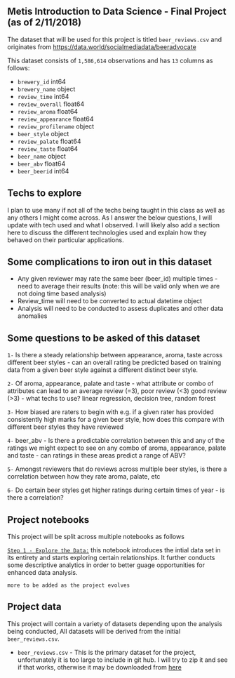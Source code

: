 ## Metis Introduction to Data Science - Final Project (as of 2/11/2018)

The dataset that will be used for this project is titled `beer_reviews.csv` and originates from https://data.world/socialmediadata/beeradvocate

This dataset consists of `1,586,614` observations and has `13` columns as follows:
* `brewery_id`            int64
* `brewery_name`          object
* `review_time`           int64
* `review_overall`        float64
* `review_aroma`          float64
* `review_appearance`     float64
* `review_profilename`    object
* `beer_style`            object
* `review_palate`         float64
* `review_taste`          float64
* `beer_name`             object
* `beer_abv`              float64
* `beer_beerid`           int64

## Techs to explore
I plan to use many if not all of the techs being taught in this class as well as any others I might come across. As I answer the below questions, I will update with tech used and what I observed.  I will likely also add a section here to discuss the different technologies used and explain how they behaved on their particular applications.


## Some complications to iron out in this dataset
* Any given reviewer may rate the same beer (beer_id) multiple times - need to average their results (note: this will be valid only when we are not doing time based analysis)
* Review_time will need to be converted to actual datetime object
* Analysis will need to be conducted to assess duplicates and other data anomalies

## Some questions to be asked of this dataset
`1-` Is there a steady relationship between appearance, aroma, taste across different beer styles - can an overall rating be predicted based on training data from a given beer style against a different distinct beer style.  

`2-` Of aroma, appearance, palate and taste - what attribute or combo of attributes can lead to an average review (=3), poor review (<3) good review (>3) - what techs to use? linear regression, decision tree, random forest

`3-` How biased are raters to begin with e.g.  if a given rater has provided consistently high marks for a given beer style, how does this compare with different beer styles they have reviewed

`4-` beer_abv - Is there a predictable correlation between this and any of the ratings we might expect to see on any combo of aroma, appearance, palate and taste - can ratings in these areas predict a range of ABV? 

`5-` Amongst reviewers that do reviews across multiple beer styles, is there a correlation between how they rate aroma, palate, etc

`6-` Do certain beer styles get higher ratings during certain times of year - is there a correlation?

## Project notebooks
This project will be split across multiple notebooks as follows

[`Step 1 - Explore the Data:`](https://github.com/tomdynares/BeerRatings/blob/master/notebooks/1-Explore%20Data.ipynb) this notebook introduces the intial data set in its entirety and starts exploring certain relationships. It further conducts some descriptive analytics in order to better guage opportunities for enhanced data analysis.

`more to be added as the project evolves`


## Project data
This project will contain a variety of datasets depending upon the analysis being conducted,  All datasets will be derived from the initial `beer_reviews.csv`.

* `beer_reviews.csv` - This is the primary dataset for the project, unfortunately it is too large to include in git hub.  I will try to zip it and see if that works, otherwise it may be downloaded from [here](https://data.world/socialmediadata/beeradvocate)